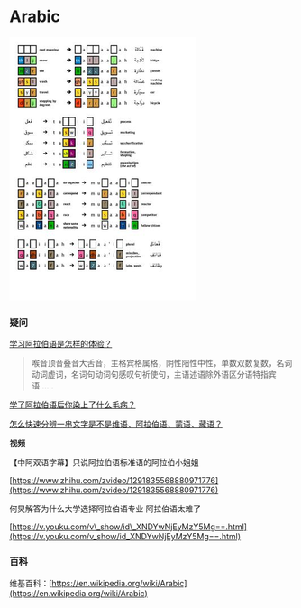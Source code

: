 # Arabic

![](../../.gitbook/assets/image%20%282%29.png)

### 疑问

[学习阿拉伯语是怎样的体验？](https://www.zhihu.com/question/57502795/)

> 喉音顶音叠音大舌音，主格宾格属格，阴性阳性中性，单数双数复数，名词动词虚词，名词句动词句感叹句祈使句，主语述语除外语区分语特指宾语……

[学了阿拉伯语后你染上了什么毛病？](https://www.zhihu.com/question/295694115)

[怎么快速分辨一串文字是不是维语、阿拉伯语、蒙语、藏语？](https://www.zhihu.com/question/424602456)

**视频**

【中阿双语字幕】只说阿拉伯语标准语的阿拉伯小姐姐

[https://www.zhihu.com/zvideo/1291835568880971776](https://www.zhihu.com/zvideo/1291835568880971776)

何炅解答为什么大学选择阿拉伯语专业 阿拉伯语太难了

[https://v.youku.com/v\_show/id\_XNDYwNjEyMzY5Mg==.html](https://v.youku.com/v_show/id_XNDYwNjEyMzY5Mg==.html)

### 百科

维基百科：[https://en.wikipedia.org/wiki/Arabic](https://en.wikipedia.org/wiki/Arabic)


